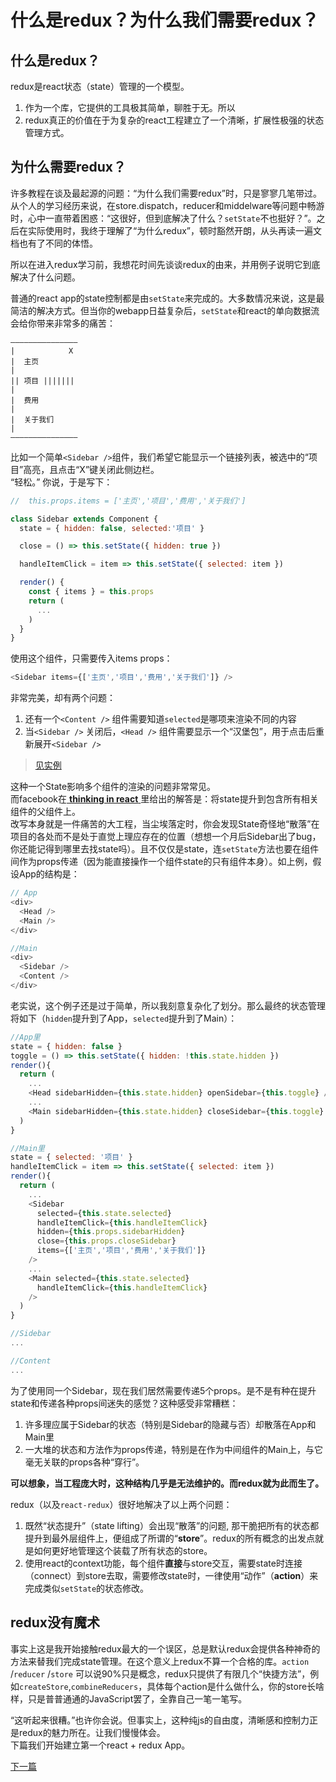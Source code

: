 # 什么是redux？为什么我们需要redux？

## 什么是redux？

redux是react状态（state）管理的一个模型。
1. 作为一个库，它提供的工具极其简单，聊胜于无。所以
2. redux真正的价值在于为复杂的react工程建立了一个清晰，扩展性极强的状态管理方式。

## 为什么需要redux？

许多教程在谈及最起源的问题：“为什么我们需要redux”时，只是寥寥几笔带过。  
从个人的学习经历来说，在store.dispatch，reducer和middelware等问题中畅游时，心中一直带着困惑：“这很好，但到底解决了什么？`setState`不也挺好？”。之后在实际使用时，我终于理解了“为什么redux”，顿时豁然开朗，从头再读一遍文档也有了不同的体悟。

所以在进入redux学习前，我想花时间先谈谈redux的由来，并用例子说明它到底解决了什么问题。

普通的react app的state控制都是由`setState`来完成的。大多数情况来说，这是最简洁的解决方式。但当你的webapp日益复杂后，`setState`和react的单向数据流会给你带来非常多的痛苦：
```
———————————————    
|            X  
|  主页        
|  
|| 项目 |||||||
|  
|  费用  
|  
|  关于我们  
|  
———————————————
```

比如一个简单`<Sidebar />`组件，我们希望它能显示一个链接列表，被选中的“项目”高亮，且点击“X”键关闭此侧边栏。  
“轻松。” 你说，于是写下：
```js
//  this.props.items = ['主页','项目','费用','关于我们']

class Sidebar extends Component {
  state = { hidden: false, selected:'项目' }

  close = () => this.setState({ hidden: true })

  handleItemClick = item => this.setState({ selected: item })

  render() {
    const { items } = this.props
    return (
      ...
    )
  }
}
```
使用这个组件，只需要传入items props：
```js
<Sidebar items={['主页','项目','费用','关于我们']} />
```
非常完美，却有两个问题：
1. 还有一个`<Content />` 组件需要知道`selected`是哪项来渲染不同的内容
2. 当`<Sidebar />` 关闭后，`<Head />` 组件需要显示一个“汉堡包”，用于点击后重新展开`<Sidebar />` 
>[见实例](https://codesandbox.io/s/9qlrm9y06o)

这种一个State影响多个组件的渲染的问题非常常见。  
而facebook在[ **thinking in react** ](https://facebook.github.io/react/docs/thinking-in-react.html)里给出的解答是：将state提升到包含所有相关组件的父组件上。  
改写本身就是一件痛苦的大工程，当尘埃落定时，你会发现State奇怪地“散落”在项目的各处而不是处于直觉上理应存在的位置（想想一个月后Sidebar出了bug，你还能记得到哪里去找state吗）。且不仅仅是state，连`setState`方法也要在组件间作为props传递（因为能直接操作一个组件state的只有组件本身）。如上例，假设App的结构是：
```js
// App
<div>
  <Head />
  <Main />
</div>
```

```js
//Main
<div>
  <Sidebar />
  <Content />
</div>
```

老实说，这个例子还是过于简单，所以我刻意复杂化了划分。那么最终的状态管理将如下（`hidden`提升到了App，`selected`提升到了Main）：

```js
//App里
state = { hidden: false }
toggle = () => this.setState({ hidden: !this.state.hidden })
render(){
  return (
    ...
    <Head sidebarHidden={this.state.hidden} openSidebar={this.toggle} />
    ...
    <Main sidebarHidden={this.state.hidden} closeSidebar={this.toggle} />
  )
}
```

```js
//Main里
state = { selected: '项目' }
handleItemClick = item => this.setState({ selected: item })
render(){
  return (
    ...
    <Sidebar
      selected={this.state.selected}
      handleItemClick={this.handleItemClick} 
      hidden={this.props.sidebarHidden} 
      close={this.props.closeSidebar}
      items={['主页','项目','费用','关于我们']}
    />
    ...
    <Main selected={this.state.selected}
      handleItemClick={this.handleItemClick} 
    />
  )
}
```

```js
//Sidebar 
...
```

```js
//Content
...
```
为了使用同一个Sidebar，现在我们居然需要传递5个props。是不是有种在提升state和传递各种props间迷失的感觉？这种感受非常糟糕：
1. 许多理应属于Sidebar的状态（特别是Sidebar的隐藏与否）却散落在App和Main里
2. 一大堆的状态和方法作为props传递，特别是在作为中间组件的Main上，与它毫无关联的props各种“穿行”。

**可以想象，当工程庞大时，这种结构几乎是无法维护的。而redux就为此而生了。**

redux（以及`react-redux`）很好地解决了以上两个问题：
1. 既然“状态提升”（state lifting）会出现“散落”的问题, 那干脆把所有的状态都提升到最外层组件上，便组成了所谓的“**store**”。redux的所有概念的出发点就是如何更好地管理这个装载了所有状态的store。
2. 使用react的context功能，每个组件**直接**与store交互，需要state时连接（connect）到store去取，需要修改state时，一律使用“动作”（**action**）来完成类似`setState`的状态修改。

## redux没有魔术

事实上这是我开始接触redux最大的一个误区，总是默认redux会提供各种神奇的方法来替我们完成state管理。在这个意义上redux不算一个合格的库。`action` /`reducer` /`store` 可以说90%只是概念，redux只提供了有限几个“快捷方法”，例如`createStore`,`combineReducers`，具体每个action是什么做什么，你的store长啥样，只是普普通通的JavaScript罢了，全靠自己一笔一笔写。

“这听起来很糟。”也许你会说。但事实上，这种纯js的自由度，清晰感和控制力正是redux的魅力所在。让我们慢慢体会。  
下篇我们开始建立第一个react + redux App。

[下一篇](01.构建redux%20store.md)


